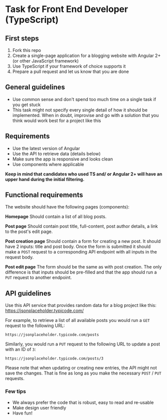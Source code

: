 # Task for Front End Developer (TypeScript)


## First steps
1. Fork this repo
2. Create a single-page application for a blogging website with Angular 2+ (or other JavaScript framework)
4. Use TypeScript if your framework of choice supports it
5. Prepare a pull request and let us know that you are done


## General guidelines
* Use common sense and don't spend too much time on a single task if you get stuck
* This task might not specify every single detail of how it should be implemented. When in doubt, improvise and go with a solution that you think would work best for a project like this


## Requirements
* Use the latest version of Angular
* Use the API to retrieve data (details below)
* Make sure the app is responsive and looks clean
* Use components where applicable


<strong>Keep in mind that candidates who used TS  and/ or Angular 2+ will have an upper hand during the initial filtering.</strong>

## Functional requirements
The website should have the following pages (components):

**Homepage**
Should contain a list of all blog posts.

**Post page**
Should contain post title, full-content, post author details, a link to the post's edit page.

**Post creation page**
Should contain a form for creating a new post. It should have 2 inputs: title and post body. Once the form is submitted it should make a `POST` request to a corresponding API endpoint with all inputs in the request body.

**Post edit page**
The form should be the same as with post creation. The only difference is that inputs should be pre-filled and that the app should run a `PUT` request to another endpoint.

## API guidelines
Use this API service that provides random data for a blog project like this:
https://jsonplaceholder.typicode.com/

For example, to retrieve a list of all available posts you would run a `GET` request to the following URL:
```
https://jsonplaceholder.typicode.com/posts
```
Similarly, you would run a `PUT` request to the following URL to update a post with an ID of `3`:
```
https://jsonplaceholder.typicode.com/posts/3
```

Please note that when updating or creating new entries, the API might not save the changes. That is fine as long as you make the necessary `POST` / `PUT` requests.

### Few tips
- We always prefer the code that is robust, easy to read and re-usable
- Make design user friendly
- Have fun!
